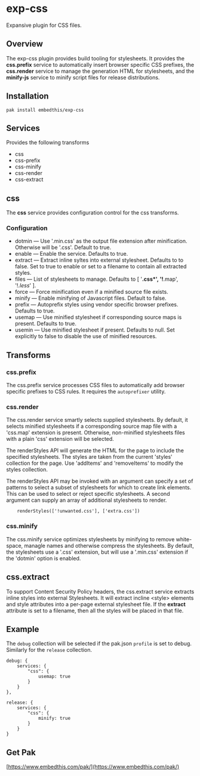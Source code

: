 exp-css
===

Expansive plugin for CSS files.

## Overview

The exp-css plugin provides build tooling for stylesheets. It provides the **css.prefix** service to automatically insert browser specific CSS prefixes, the **css.render** service to manage the generation HTML for stylesheets, and the **minify-js** service to minify script files for release distributions.

## Installation

    pak install embedthis/exp-css

## Services

Provides the following transforms

* css
* css-prefix
* css-minify
* css-render
* css-extract

## css

The **css** service provides configuration control for the css transforms.

### Configuration

* dotmin &mdash; Use '.min.css' as the output file extension after minification. Otherwise will be
    '.css'.  Default to true.
* enable &mdash; Enable the service. Defaults to true.
* extract &mdash; Extract inline syltes into external stylesheet. Defaults to to false. Set to true to enable or set
    to a filename to contain all extracted styles.
* files &mdash; List of stylesheets to manage. Defaults to [ '**.css*', '!**.map', '!*.less*' ].
* force &mdash; Force minification even if a minified source file exists.
* minify &mdash; Enable minifying of Javascript files. Default to false.
* prefix &mdash; Autoprefix styles using vendor specific browser prefixes. Defaults to true.
* usemap &mdash; Use minified stylesheet if corresponding source maps is present. Defaults to true.
* usemin &mdash; Use minified stylesheet if present. Defaults to null. Set explicitly to false
    to disable the use of minified resources.

## Transforms

### css.prefix

The css.prefix service processes CSS files to automatically add browser specific prefixes to CSS rules. It requires the `autoprefixer` utility.

### css.render

The css.render service smartly selects supplied stylesheets. By default, it selects minified stylesheets if a corresponding source map file with a 'css.map' extension is present. Otherwise, non-minified stylesheets files with a plain 'css' extension  will be selected.

The renderStyles API will generate the HTML for the page to include the specified stylesheets. The styles are taken from the current 'styles' collection for the page. Use 'addItems' and 'removeItems' to modify the styles collection.

The renderStyles API may be invoked with an argument can specify a set of patterns to select a subset of stylesheets for which to create link elements. This can be used to select or reject specific stylesheets. A second argument can supply an array of additional stylesheets to render.

```
    renderStyles(['!unwanted.css'], ['extra.css'])
```

### css.minify

The css.minify service optimizes stylesheets by minifying to remove white-space, managle names and otherwise compress the stylesheets. By default, the stylesheets use a '.css' extension, but will use a '.min.css' extension if the 'dotmin' option is enabled.

## css.extract

To support Content Security Policy headers, the css.extract service extracts inline styles into external Stylesheets. It will extract incline \<style> elements and style attributes into a per-page external stylesheet file. If the **extract** attribute is set to a filename, then all the styles will be placed in that file.

## Example

The `debug` collection will be selected if the pak.json `profile` is set to debug. Similarly for the `release` collection.

```
debug: {
    services: {
        "css": {
            usemap: true
        }
    }
},

release: {
    services: {
        "css": {
            minify: true
        }
    }
}
```

## Get Pak

[https://www.embedthis.com/pak/](https://www.embedthis.com/pak/)
